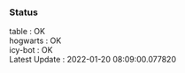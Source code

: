 ### Status


table : OK  
hogwarts : OK  
icy-bot : OK  
Latest Update : 2022-01-20 08:09:00.077820
